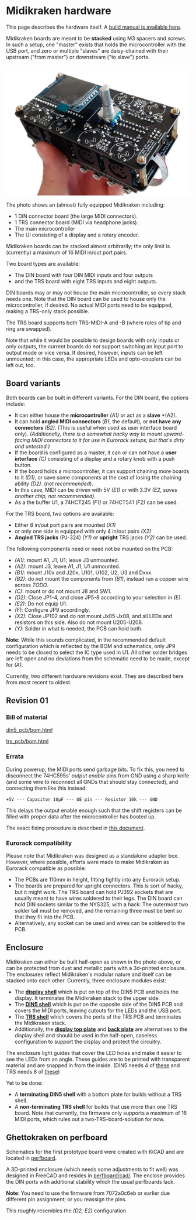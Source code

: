 Midikraken hardware
===================

This page describes the hardware itself. A [build manual is available here](../documentation/build_guide/README.md).

Midikraken boards are meant to be **stacked** using M3 spacers and screws.
In such a setup, one "master" exists that holds the microcontroller with
the USB port, and zero or multiple "slaves" are daisy-chained with their
upstream ("from master") or downstream ("to slave") ports.

![Photo of Midikraken](img/midikraken_trs_din_ui.jpg)

The photo shows an (almost) fully equipped Midikraken including:

- 1 DIN connector board (the large MIDI connectors).
- 1 TRS connector board (MIDI via headphone jacks).
- The main microcontroller
- The UI consisting of a display and a rotary encoder.

Midikraken boards can be stacked almost arbitrarily; the only limit is
(currently) a maximum of 16 MIDI in/out port pairs.

Two board types are available:
- The DIN board with four DIN MIDI inputs and four outputs
- and the TRS board with eight TRS inputs and eight outputs.

DIN boards may or may not house the main microcontroller, so every stack needs
one. Note that the DIN board can be used to house only the microcontroller, if
desired. No actual MIDI ports need to be equipped, making a TRS-only stack
possible.

The TRS board supports both TRS-MIDI-A and -B (where roles of tip and ring
are swapped).

Note that while it would be possible to design boards with
only inputs or only outputs, the current boards do *not* support switching
an input port to output mode or vice versa. If desired, however, inputs
can be left unmounted; in this case, the appropriate LEDs and opto-couplers
can be left out, too.

Board variants
--------------

Both boards can be built in different variants. For the DIN board, the options
include:

- It can either house the **microcontroller** *(A1)* or act as a **slave** *(A2).
- It can hold **angled MIDI connectors** (*B1*, the default), or **not have any connectors** *(B2)*.
  (This is useful when used as user interface board only). *(Additionally, there
  is a somewhat hacky way to mount upward-facing MIDI connectors to it for use
  in Eurorack setups, but that's dirty and untested.)*
- If the board is configured as a master, it can or can not have a **user
  interface** *(C)* consisting of a display and a rotary knob with a push button.
- If the board holds a microcontroller, it can support chaining more boards to it *(D1)*,
  or save some components at the cost of losing the chaining ability *(D2)*. (*not
  recommended*).
- In this case, MIDI can be driven with 5V *(E1)* or with 3.3V *(E2, saves another chip, 
  not recommended)*.
- As a the buffer U1, a 74HCT245 *(F1)* or 74HCT541 *(F2)* can be used.

For the TRS board, two options are available:
- Either 8 in/out port pairs are mounted *(X1)*
- or only one side is equipped with only 4 in/out pairs *(X2)*
- **Angled TRS jacks** (PJ-324) *(Y1)* or **upright** TRS jacks *(Y2)* can be used.

The following components need or need not be mounted on the PCB:
- *(A1)*: mount A1, J1, U1; leave J3 unmounted.
- *(A2)*: mount J3, leave A1, J1, U1 unmounted.
- *(B1)*: mount J10x and J20x, U101, U102, U2, U3 and Dxxx.
- *(B2)*: do not mount the components from *(B1)*, instead run a copper wire across *TODO*.
- *(C)*: mount or do not mount J8 and SW1.
- *(D2)*: Close JP1-4, and close JP5-8 according to your selection in *(E)*.
- *(E2)*: Do not equip U1.
- *(F)*: Configure JP9 accordingly.
- *(X2)*: Close JP102 and do not mount Jx05-Jx08, and all LEDs and resistors on this side.
 Also do not mount U205-U208.
- *(Y)*: Solder in what is needed, the PCB can hold both.

**Note:** While this sounds complicated, in the recommended default configuration which is reflected
by the BOM and schematics, only JP9 needs to be closed to select the IC type used in U1. All other
solder bridges are left open and no deviations from the schematic need to be made, except for *(A)*.



Currently, two different hardware revisions exist. They are described here from most recent to
oldest.

Revision 01
-----------

### Bill of material

[din5_pcb/bom.html](https://htmlpreview.github.io/?https://github.com/Windfisch/midikraken/blob/master/hardware/din5_pcb/bom.html)

[trs_pcb/bom.html](https://htmlpreview.github.io/?https://github.com/Windfisch/midikraken/blob/master/hardware/trs_pcb/bom.html)


### Errata

During powerup, the MIDI ports send garbage bits. To fix this,
you need to disconnect the 74HC595s' *output enable* pins from GND
using a sharp knife (and some wire to reconnect all GNDs that should stay
connected), and connecting them like this instead:

```
+5V --- Capacitor 10µF --- OE pin --- Resistor 10k --- GND
```

This delays the output enable enough such that the shift registers can
be filled with proper data after the microcontroller has booted up.

The exact fixing procedure is described in [this document](../documentation/rev01_fix/README.md).

### Eurorack compatibility

Please note that Midikraken was designed as a standalone adapter box. However,
where possible, efforts were made to make Midikraken as Eurorack compatible as
possible:

- The PCBs are 110mm in height, fitting tightly into any Eurorack setup.
- The boards are prepared for upright connectors. This is sort of hacky, but it
  might work. The TRS board can hold PJ392 sockets that are usually meant to
  have wires soldered to their legs. The DIN board can hold DIN sockets similar
  to the NYS325, with a hack: The outermost two solder tail must be removed, and
  the remaining three must be bent so that they fit into the PCB.
- Alternatively, any socket can be used and wires can be soldered to the PCB.

Enclosure
---------

Midikraken can either be built half-open as shown in the photo above, or can be
protected from dust and metallic parts with a 3d-printed enclosure.  The
enclosures reflect Midikraken's modular nature and itself can be stacked onto
each other. Currently, three enclosure modules exist:

- The [**display shell**](cad/display_shell.FCStd) which is put on top of the DIN5
  PCB and holds the display.  It terminates the Midikraken stack to the upper
  side.
- The [**DIN5 shell**](cad/din5_shell.FCStd) which is put on the opposite side of
  the DIN5 PCB and covers the MIDI ports, leaving cutouts for the LEDs and the
  USB port.
- The [**TRS shell**](cad/trs_back_shell.FCStd) which covers the ports of the TRS
  PCB and terminates the Midikraken stack.
- Additionally, the [**display top plate**](frontplate) and [**back plate**](backplate)
  are alternatives to the display shell and should be used in the half-open,
  caseless configuration to support the display and protect the circuitry.

The enclosure light guides that cover the LED holes and make it easier to see
the LEDs from an angle. These guides are to be printed with transparent material
and are snapped in from the inside.
(DIN5 needs 4 of [these](cad/din5_lightguide.FCStd) and TRS needs 8 of [these](cad/trs_lightguide.FCStd))

Yet to be done:

- A **terminating DIN5 shell** with a bottom plate for builds without a TRS shell.
- A **non-terminating TRS shell** for builds that use more than one TRS board.
  Note that currently, the firmware only supports a maximum of 16 MIDI ports, which
  rules out a two-TRS-board-solution for now.


Ghettokraken on perfboard
-------------------------

Schematics for the first prototype board were created with KiCAD and are
located in [perfboard](perfboard).

A 3D-printed enclosure (which needs some adjustments to fit well) was
designed in FreeCAD and resides in [perfboard/cad/](perfboard/cad/).
The enclose provides the DIN ports with additional stability which the
usual perfboards lack.

**Note**: You need to use the firmware from 7072a0c6eb or earlier due
different pin assignment; or you reassign the pins.

This roughly resembles the *(D2, E2)* configuration

